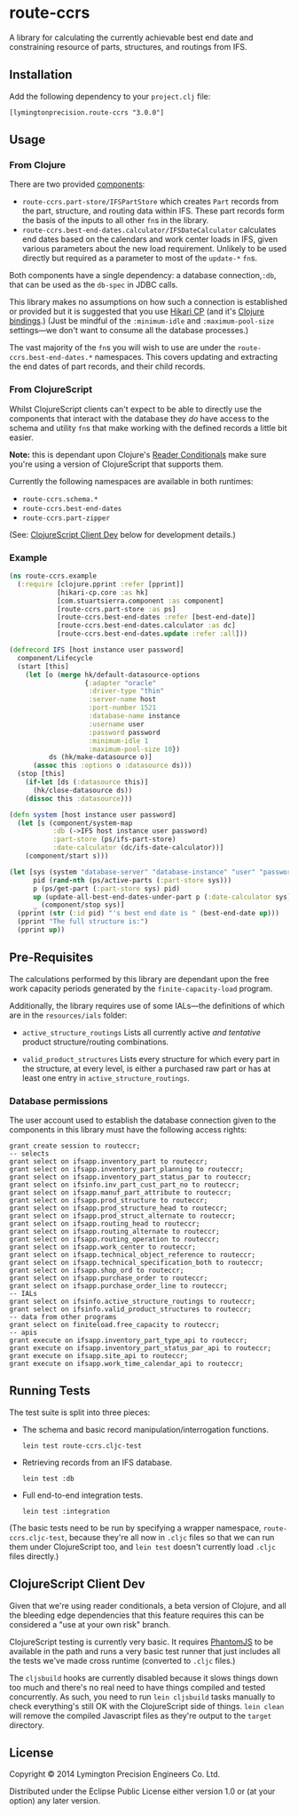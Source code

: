 # route-ccrs

A library for calculating the currently achievable best end date and
constraining resource of parts, structures, and routings from IFS.

## Installation

Add the following dependency to your `project.clj` file:

    [lymingtonprecision.route-ccrs "3.0.0"]

## Usage

### From Clojure

There are two provided
[components](https://github.com/stuartsierra/component):

* `route-ccrs.part-store/IFSPartStore` which creates `Part` records from
  the part, structure, and routing data within IFS. These part records
  form the basis of the inputs to all other `fn`s in the library.
* `route-ccrs.best-end-dates.calculator/IFSDateCalculator` calculates
  end dates based on the calendars and work center loads in IFS, given
  various parameters about the new load requirement. Unlikely to be
  used directly but required as a parameter to most of the `update-*`
  `fn`s.

Both components have a single dependency: a database connection,`:db`,
that can be used as the `db-spec` in JDBC calls.

This library makes no assumptions on how such a connection is
established or provided but it is suggested that you use [Hikari
CP][hikari-cp] (and it's [Clojure bindings][hikari-clj].) (Just be
mindful of the `:minimum-idle` and `:maximum-pool-size`
settings&mdash;we don't want to consume all the database processes.)

[hikari-cp]: https://github.com/brettwooldridge/HikariCP
[hikari-clj]: https://github.com/tomekw/hikari-cp

The vast majority of the `fn`s you will wish to use are under the
`route-ccrs.best-end-dates.*` namespaces. This covers updating and
extracting the end dates of part records, and their child records.

### From ClojureScript

Whilst ClojureScript clients can't expect to be able to directly use the
components that interact with the database they _do_ have access to the
schema and utility `fn`s that make working with the defined records a
little bit easier.

**Note:** this is dependant upon Clojure's [Reader
Conditionals](http://dev.clojure.org/display/design/Reader+Conditionals)
make sure you're using a version of ClojureScript that supports them.

Currently the following namespaces are available in both runtimes:

* `route-ccrs.schema.*`
* `route-ccrs.best-end-dates`
* `route-ccrs.part-zipper`

(See: [ClojureScript Client Dev](#clojurescript-client-dev) below for
development details.)

### Example

```clojure
(ns route-ccrs.example
  (:require [clojure.pprint :refer [pprint]]
            [hikari-cp.core :as hk]
            [com.stuartsierra.component :as component]
            [route-ccrs.part-store :as ps]
            [route-ccrs.best-end-dates :refer [best-end-date]]
            [route-ccrs.best-end-dates.calculator :as dc]
            [route-ccrs.best-end-dates.update :refer :all]))

(defrecord IFS [host instance user password]
  component/Lifecycle
  (start [this]
    (let [o (merge hk/default-datasource-options
                   {:adapter "oracle"
                    :driver-type "thin"
                    :server-name host
                    :port-number 1521
                    :database-name instance
                    :username user
                    :password password
                    :minimum-idle 1
                    :maximum-pool-size 10})
          ds (hk/make-datasource o)]
      (assoc this :options o :datasource ds)))
  (stop [this]
    (if-let [ds (:datasource this)]
      (hk/close-datasource ds))
    (dissoc this :datasource)))

(defn system [host instance user password]
  (let [s (component/system-map
           :db (->IFS host instance user password)
           :part-store (ps/ifs-part-store)
           :date-calculator (dc/ifs-date-calculator))]
    (component/start s)))

(let [sys (system "database-server" "database-instance" "user" "password")
      pid (rand-nth (ps/active-parts (:part-store sys)))
      p (ps/get-part (:part-store sys) pid)
      up (update-all-best-end-dates-under-part p (:date-calculator sys))
      _ (component/stop sys)]
  (pprint (str (:id pid) "'s best end date is " (best-end-date up)))
  (pprint "The full structure is:")
  (pprint up))
```

## Pre-Requisites

The calculations performed by this library are dependant upon the
free work capacity periods generated by the `finite-capacity-load`
program.

Additionally, the library requires use of some IALs&mdash;the
definitions of which are in the `resources/ials` folder:

* `active_structure_routings`
  Lists all currently active _and tentative_ product structure/routing
  combinations.

* `valid_product_structures`
  Lists every structure for which every part in the structure, at every
  level, is either a purchased raw part or has at least one entry in
  `active_structure_routings`.

### Database permissions

The user account used to establish the database connection given to the
components in this library must have the following access rights:

    grant create session to routeccr;
    -- selects
    grant select on ifsapp.inventory_part to routeccr;
    grant select on ifsapp.inventory_part_planning to routeccr;
    grant select on ifsapp.inventory_part_status_par to routeccr;
    grant select on ifsinfo.inv_part_cust_part_no to routeccr;
    grant select on ifsapp.manuf_part_attribute to routeccr;
    grant select on ifsapp.prod_structure to routeccr;
    grant select on ifsapp.prod_structure_head to routeccr;
    grant select on ifsapp.prod_struct_alternate to routeccr;
    grant select on ifsapp.routing_head to routeccr;
    grant select on ifsapp.routing_alternate to routeccr;
    grant select on ifsapp.routing_operation to routeccr;
    grant select on ifsapp.work_center to routeccr;
    grant select on ifsapp.technical_object_reference to routeccr;
    grant select on ifsapp.technical_specification_both to routeccr;
    grant select on ifsapp.shop_ord to routeccr;
    grant select on ifsapp.purchase_order to routeccr;
    grant select on ifsapp.purchase_order_line to routeccr;
    -- IALs
    grant select on ifsinfo.active_structure_routings to routeccr;
    grant select on ifsinfo.valid_product_structures to routeccr;
    -- data from other programs
    grant select on finiteload.free_capacity to routeccr;
    -- apis
    grant execute on ifsapp.inventory_part_type_api to routeccr;
    grant execute on ifsapp.inventory_part_status_par_api to routeccr;
    grant execute on ifsapp.site_api to routeccr;
    grant execute on ifsapp.work_time_calendar_api to routeccr;

## Running Tests

The test suite is split into three pieces:

* The schema and basic record manipulation/interrogation functions.

      lein test route-ccrs.cljc-test

* Retrieving records from an IFS database.

      lein test :db

* Full end-to-end integration tests.

      lein test :integration

(The basic tests need to be run by specifying a wrapper namespace,
`route-ccrs.cljc-test`, because they're all now in `.cljc` files so
that we can run them under ClojureScript too, and `lein test` doesn't
currently load `.cljc` files directly.)

## <a name="clojurescript-client-dev">ClojureScript Client Dev</a>

Given that we're using reader conditionals, a beta version of Clojure,
and all the bleeding edge dependencies that this feature requires this
can be considered a "use at your own risk" branch.

ClojureScript testing is currently very basic. It requires
[PhantomJS](http://phantomjs.org/) to be available in the path and runs
a very basic test runner that just includes all the tests we've made
cross runtime (converted to `.cljc` files.)

The `cljsbuild` hooks are currently disabled because it slows things
down too much and there's no real need to have things compiled and
tested concurrently. As such, you need to run `lein cljsbuild` tasks
manually to check everything's still OK with the ClojureScript side of
things. `lein clean` will remove the compiled Javascript files as
they're output to the `target` directory.

## License

Copyright © 2014 Lymington Precision Engineers Co. Ltd.

Distributed under the Eclipse Public License either version 1.0 or (at
your option) any later version.

